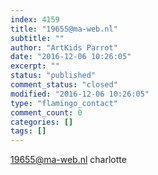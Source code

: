 ```yaml
---
index: 4159
title: "19655@ma-web.nl"
subtitle: ""
author: "ArtKids Parrot"
date: "2016-12-06 10:26:05"
excerpt: ""
status: "published"
comment_status: "closed"
modified: "2016-12-06 10:26:05"
type: "flamingo_contact"
comment_count: 0
categories: []
tags: []
---
```


19655@ma-web.nl
charlotte